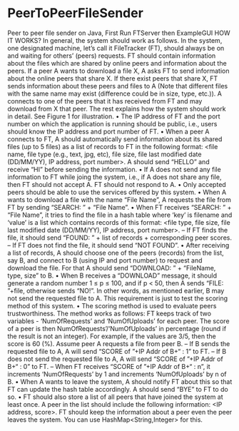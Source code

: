 # PeerToPeerFileSender
Peer to peer file sender on Java, First Run FTServer then ExampleGUI
HOW IT WORKS?
In general, the system should work as follows. In the system, one designated machine,
let’s call it FileTracker (FT), should always be on and waiting for others’ (peers) requests.
FT should contain information about the files which are shared by online peers and
information about the peers. If a peer A wants to download a file X, A asks FT to send
information about the online peers that share X. If there exist peers that share X, FT
sends information about these peers and files to A (Note that different files with the same
name may exist (difference could be in size, type, etc.)). A connects to one of the peers
that it has received from FT and may download from X that peer.
The rest explains how the system should work in detail. See Figure 1 for illustration.
• The IP address of FT and the port number on which the application is running
should be public, i.e., users should know the IP address and port number of FT.
• When a peer A connects to FT, A should automatically send information about its
shared files (up to 5 files) as a list of records to FT in the following format: <file
name, file type (e.g., text, jpg, etc), file size, file last modified date (DD/MM/YY),
IP address, port number>. A should send “HELLO” and receive “HI” before sending
the information.
• If A does not send any file information to FT while joing the system, i.e., if A does
not share any file, then FT should not accept A. FT should not respond to A.
• Only accepted peers should be able to use the services offered by this system.
• When A wants to download a file with the name “File Name”, A requests the file
from FT by sending “SEARCH: ” + “File Name”.
• When FT receives “SEARCH: ” + “File Name”, it tries to find the file in a hash
table where ‘key’ is filename and ‘value’ is a list which contains records of this
format: <file type, file size, file last modified date (DD/MM/YY), IP address, port
number>.
– If FT finds the file, it should send “FOUND: ” + list of records + corresponding
peer scores.
– If FT does not find the file, it should send “NOT FOUND”.
• After receiving a list of records, A should choose one of the peers (records) from the
list, say B, and connect to B (using IP and port number) to request and download
the file. For that A should send “DOWNLOAD: ” + “FileName, type, size” to B.
• When B receives a “DOWNLOAD” message, it should generate a random number
1 ≤ p ≤ 100, and if p < 50, then A sends “FILE: ”+file, otherwise sends “NO!”.
In other words, as mentioned earlier, B may not send the requested file to A. This
requirement is just to test the scoring method of this system.
• The scoring method is used to evaluate peers trustworthiness. The method works as
follows: FT keeps track of two variables - ‘NumOfRequests’ and ‘NumOfUploads’
for each peer. The score of a peer is then NumOfRequests’/‘NumOfUploads’ in
percentage (round if the result is not an integer). For example, if the values are
3/5, then the score is 60 (%). Assume peer A requests a file from peer B.
– If B sends the requested file to A, A will send “SCORE of ”+IP Addr of B+“
: 1” to FT.
– If B does not send the requested file to A, A will send “SCORE of ”+IP Addr
of B+“ : 0” to FT.
– When FT receives “SCORE of ”+IP Addr of B+“ : n”, it increments ‘NumOfRequests’
by 1 and increments ‘NumOfUploads’ by n of B.
• When A wants to leave the system, A should notify FT about this so that FT can
update the hash table accordingly. A should send “BYE” to FT to do so.
• FT should also store a list of all peers that have joined the system at least once. A
peer in the list should include the following information: <IP address, score>. FT
should keep the information about a peer even the peer leaves the system. You can
use HashMap<String,Integer> for this.

